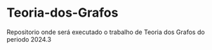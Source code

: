 # Teoria-dos-Grafos
Repositorio onde será executado o trabalho de Teoria dos Grafos do periodo 2024.3
